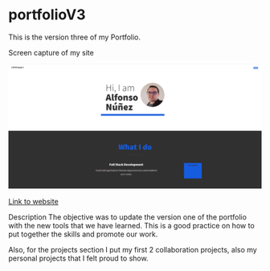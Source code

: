 # portfolioV3
This is the version three of my Portfolio. 

Screen capture of my site

![Screen capture](img\PortfolioV3.png)

[Link to website](https://00anp.github.io/portfolioV3/)

Description
The objective was to update the version one of the portfolio with the new tools that we have learned. This is a good practice on how to put together the skills and promote our work.

Also, for the projects section I put my first 2 collaboration projects, also my personal projects that I felt proud to show.
